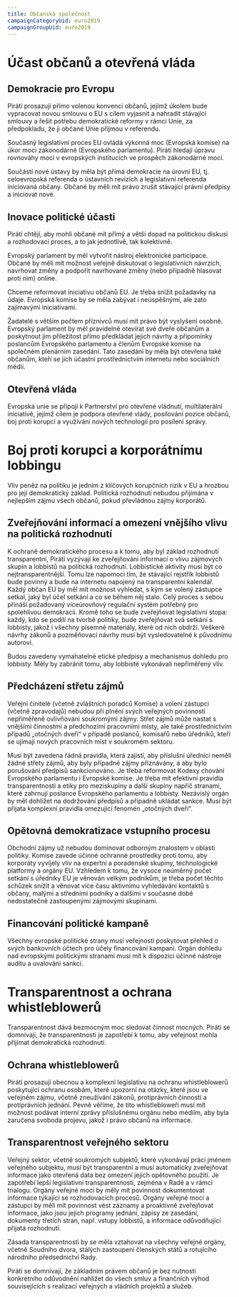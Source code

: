```yaml
---
title: Občanská společnost
campaignCategoryUid: euro2019
campaignGroupUid: euro2019
---
```


# Účast občanů a otevřená vláda
## Demokracie pro Evropu

Piráti prosazují přímo volenou konvenci občanů, jejímž úkolem bude vypracovat novou smlouvu o EU s cílem vyjasnit a nahradit stávající smlouvy a řešit potřebu demokratické reformy v rámci Unie, za předpokladu, že ji občané Unie přijmou v referendu.

Současný legislativní proces EU ovládá výkonná moc (Evropská komise) na úkor moci zákonodárné (Evropského parlamentu). Piráti hledají úpravu rovnováhy moci v evropských institucích ve prospěch zákonodárné moci.

Součástí nové ústavy by měla být přímá demokracie na úrovni EU, tj. celoevropská referenda o ústavních revizích a legislativní referenda iniciovaná občany. Občané by měli mít právo zrušit stávající právní předpisy a iniciovat nové.
## Inovace politické účasti

Piráti chtějí, aby mohli občané mít přímý a větší dopad na politickou diskusi a rozhodovací proces, a to jak jednotlivě, tak kolektivně.

Evropský parlament by měl vytvořit nástroj elektronické participace. Občané by měli mít možnost veřejně diskutovat o legislativních návrzích, navrhovat změny a podpořit navrhované změny (nebo případně hlasovat proti nim) online.

Chceme reformovat iniciativu občanů EU. Je třeba snížit požadavky na údaje. Evropská komise by se měla zabývat i neúspěšnými, ale zato zajímavými iniciativami.

Žadatelé s větším počtem příznivců musí mít právo být vyslyšeni osobně. Evropský parlament by měl pravidelně otevírat své dveře občanům a poskytnout jim příležitost přímo předkládat jejich návrhy a připomínky poslancům Evropského parlamentu a členům Evropské komise na společném plenárním zasedání. Tato zasedání by měla být otevřena také občanům, kteří se jich účastní prostřednictvím internetu nebo sociálních médií.
## Otevřená vláda

Evropská unie se připojí k Partnerství pro otevřené vládnutí, multilaterální iniciativě, jejímž cílem je podpora otevřené vlády, posilování pozice občanů, boj proti korupci a využívání nových technologií pro posílení správy.
# Boj proti korupci a korporátnímu lobbingu

Vliv peněz na politiku je jedním z klíčových korupčních rizik v EU a hrozbou pro její demokratický základ. Politická rozhodnutí nebudou přijímána v nejlepším zájmu všech občanů, pokud převládnou zájmy korporátů.
## Zveřejňování informací a omezení vnějšího vlivu na politická rozhodnutí

K ochraně demokratického procesu a k tomu, aby byl základ rozhodnutí transparentní, Piráti vyzývají ke zveřejňování informací o vlivu zájmových skupin a lobbistů na politická rozhodnutí. Lobbistické aktivity musí být co nejtransparentnější. Tomu lze napomoci tím, že stávající rejstřík lobbistů bude povinný a bude na internetu napojený na transparentní kalendář. Každý občan EU by měl mít možnost vyhledat, s kým se volený zástupce setkal, jaký byl účel setkání a co se během něj stalo. Celý proces s sebou přináší požadovaný víceúrovňový regulační systém potřebný pro spolehlivou demokracii. Kromě toho se bude zveřejňovat legislativní stopa: každý, kdo se podílí na tvorbě politiky, bude zveřejňovat svá setkání s lobbisty, jakož i všechny písemné materiály, které od nich obdrží. Veškeré návrhy zákonů a pozměňovací návrhy musí být vysledovatelné k původnímu autorovi.

Budou zavedeny vymahatelné etické předpisy a mechanismus dohledu pro lobbisty. Měly by zabránit tomu, aby lobbisté vykonávali nepřiměřený vliv.
## Předcházení střetu zájmů

Veřejní činitelé (včetně zvláštních poradců Komise) a volení zástupci (včetně zpravodajů) nebudou při plnění svých veřejných povinností nepřiměřeně ovlivňováni soukromými zájmy. Střet zájmů může nastat s vnějšími činnostmi a předchozími pracovními místy, ale také prostřednictvím případů „otočných dveří“ v případě poslanců, komisařů nebo úředníků, kteří se ujímají nových pracovních míst v soukromém sektoru.

Musí být zavedena řádná pravidla, která zajistí, aby příslušní úředníci neměli žádné střety zájmů, aby byly případné zájmy přiznávány, a aby bylo porušování předpisů sankcionováno. Je třeba reformovat Kodexy chování Evropského parlamentu i Evropské komise. Je třeba mít efektivní pravidla transparentnosti a etiky pro meziskupiny a další skupiny napříč stranami, které zahrnují poslance Evropského parlamentu a lobbisty. Nezávislý orgán by měl dohlížet na dodržování předpisů a případně ukládat sankce. Musí být přijata komplexní pravidla omezující fenomén „otočných dveří“.
## Opětovná demokratizace vstupního procesu

Obchodní zájmy už nebudou dominovat odborným znalostem v oblasti politiky. Komise zavede účinné ochranné prostředky proti tomu, aby korporáty vyvíjely vliv na expertní a poradenské skupiny, technologické platformy a orgány EU. Vzhledem k tomu, že vysoce neúměrný počet setkání s úředníky EU je věnován velkým podnikům, je třeba počet těchto schůzek snížit a věnovat více času aktivnímu vyhledávání kontaktů s občany, malými a středními podniky a dalšími v současné době nedostatečně zastoupenými zájmovými skupinami.
## Financování politické kampaně

Všechny evropské politické strany musí veřejnosti poskytovat přehled o svých bankovních účtech pro účely financování kampaní. Orgán dohledu nad evropskými politickými stranami musí mít k dispozici účinné nástroje auditu a uvalování sankcí.
# Transparentnost a ochrana whistleblowerů

Transparentnost dává bezmocným moc sledovat činnost mocných. Piráti se domnívají, že transparentnosti je zapotřebí k tomu, aby veřejnost mohla přijímat demokratická rozhodnutí.
## Ochrana whistleblowerů

Piráti prosazují obecnou a komplexní legislativu na ochranu whistleblowerů poskytující ochranu osobám, které upozorní na otázky, které jsou ve veřejném zájmu, včetně zneužívání zákonů, protiprávních činností a protiprávních jednání. Pevně věříme, že tito whistlebloweři musí mít možnost podávat interní zprávy příslušnému orgánu nebo médiím, aby byla zaručena svoboda projevu, jakož i právo občanů na informace.
## Transparentnost veřejného sektoru

Veřejný sektor, včetně soukromých subjektů, které vykonávají práci jménem veřejného subjektu, musí být transparentní a musí automaticky zveřejňovat informace jako otevřená data bez omezení jejich opětovného použití. Je zapotřebí lepší legislativní transparentnosti, zejména v Radě a v rámci trialogu. Orgány veřejné moci by měly mít povinnost dokumentovat informace týkající se rozhodovacích procesů. Orgány veřejné moci a zástupci by měli mít povinnost vést záznamy a proaktivně zveřejňovat informace, jako jsou jejich programy jednání, zápisy ze zasedání, dokumenty třetích stran, např. vstupy lobbistů, a informace odůvodňující přijatá rozhodnutí.

Zásada transparentnosti by se měla vztahovat na všechny veřejné orgány, včetně Soudního dvora, stálých zastoupení členských států a rotujícího národního předsednictví Rady.

Piráti se domnívají, že základním právem občanů je bez nutnosti konkrétního odůvodnění nahlížet do všech smluv a finančních výhod souvisejících s realizací veřejných a vládních projektů a služeb.

